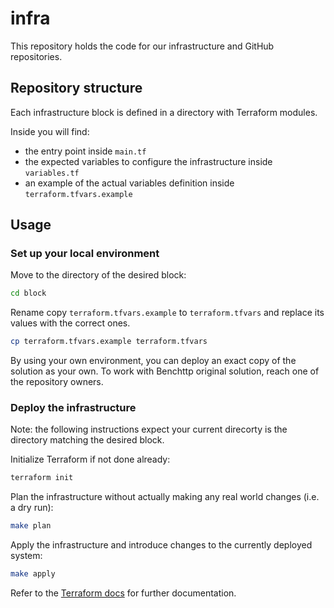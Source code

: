 # infra

This repository holds the code for our infrastructure and GitHub repositories.

## Repository structure

Each infrastructure block is defined in a directory with Terraform modules.

Inside you will find:

- the entry point inside `main.tf`
- the expected variables to configure the infrastructure inside `variables.tf`
- an example of the actual variables definition inside `terraform.tfvars.example`

## Usage

### Set up your local environment

Move to the directory of the desired block:

```sh
cd block
```

Rename copy `terraform.tfvars.example` to `terraform.tfvars` and replace its values with the correct ones.

```sh
cp terraform.tfvars.example terraform.tfvars
```

By using your own environment, you can deploy an exact copy of the solution as your own. To work with Benchttp original solution, reach one of the repository owners.

### Deploy the infrastructure

Note: the following instructions expect your current direcorty is the directory matching the desired block.

Initialize Terraform if not done already:

```sh
terraform init
```

Plan the infrastructure without actually making any real world changes (i.e. a dry run):

```sh
make plan
```

Apply the infrastructure and introduce changes to the currently deployed system:

```sh
make apply
```

Refer to the [Terraform docs](https://www.terraform.io/docs) for further documentation.
